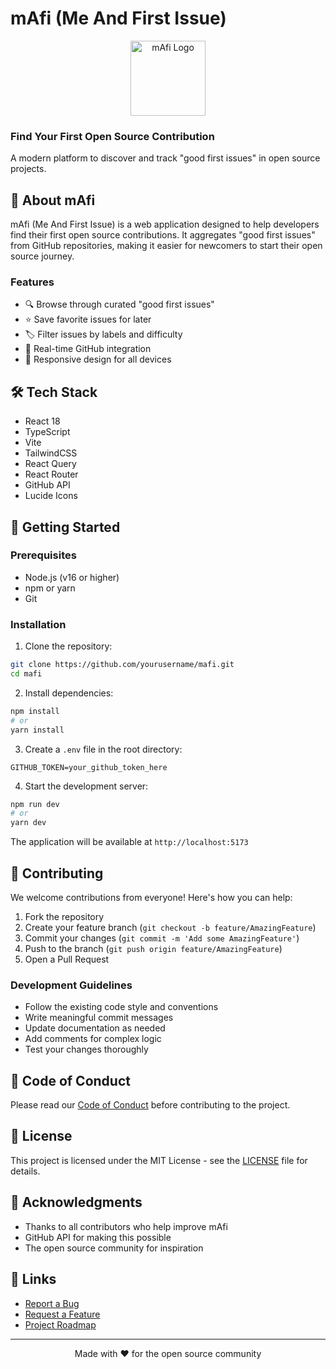 # mAfi (Me And First Issue)

<div align="center">
  <img src="https://github.com/user-attachments/assets/cb8306bc-22b8-4dc2-95fd-af2d8d66b6d1" alt="mAfi Logo" width="120" />
</div>

  <h3>Find Your First Open Source Contribution</h3>
  <p>A modern platform to discover and track "good first issues" in open source projects.</p>
</div>

## 🚀 About mAfi

mAfi (Me And First Issue) is a web application designed to help developers find their first open source contributions. It aggregates "good first issues" from GitHub repositories, making it easier for newcomers to start their open source journey.

### Features

- 🔍 Browse through curated "good first issues"
- ⭐ Save favorite issues for later
- 🏷️ Filter issues by labels and difficulty
- 🎯 Real-time GitHub integration
- 📱 Responsive design for all devices

## 🛠️ Tech Stack

- React 18
- TypeScript
- Vite
- TailwindCSS
- React Query
- React Router
- GitHub API
- Lucide Icons

## 🚀 Getting Started

### Prerequisites

- Node.js (v16 or higher)
- npm or yarn
- Git

### Installation

1. Clone the repository:
```bash
git clone https://github.com/yourusername/mafi.git
cd mafi
```

2. Install dependencies:
```bash
npm install
# or
yarn install
```

3. Create a `.env` file in the root directory:
```env
GITHUB_TOKEN=your_github_token_here
```

4. Start the development server:
```bash
npm run dev
# or
yarn dev
```

The application will be available at `http://localhost:5173`

## 🤝 Contributing

We welcome contributions from everyone! Here's how you can help:

1. Fork the repository
2. Create your feature branch (`git checkout -b feature/AmazingFeature`)
3. Commit your changes (`git commit -m 'Add some AmazingFeature'`)
4. Push to the branch (`git push origin feature/AmazingFeature`)
5. Open a Pull Request

### Development Guidelines

- Follow the existing code style and conventions
- Write meaningful commit messages
- Update documentation as needed
- Add comments for complex logic
- Test your changes thoroughly

## 📝 Code of Conduct

Please read our [Code of Conduct](CODE_OF_CONDUCT.md) before contributing to the project.

## 📜 License

This project is licensed under the MIT License - see the [LICENSE](LICENSE) file for details.

## 🙏 Acknowledgments

- Thanks to all contributors who help improve mAfi
- GitHub API for making this possible
- The open source community for inspiration

## 🔗 Links

- [Report a Bug](https://github.com/yourusername/mafi/issues)
- [Request a Feature](https://github.com/yourusername/mafi/issues)
- [Project Roadmap](https://github.com/yourusername/mafi/projects)

---

<div align="center">
  Made with ❤️ for the open source community
</div>
